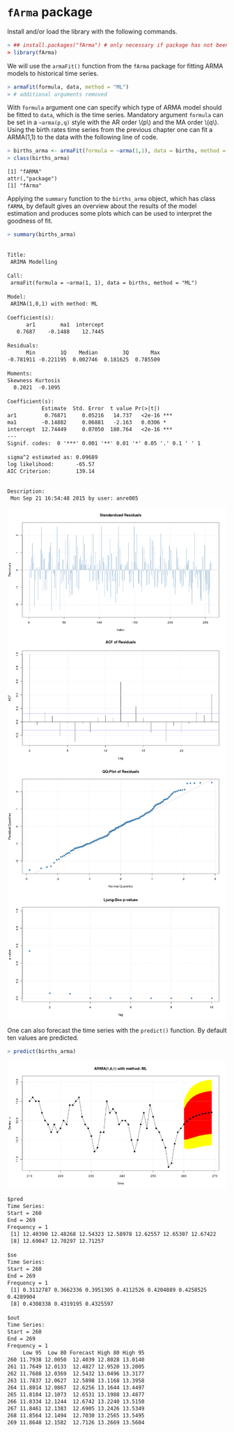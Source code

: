 

# `fArma` package

Install and/or load the library with the following commands.


```r
> ## install.packages("fArma") # only necessary if package has not been installed yet
> library(fArma)
```

We will use the `armaFit()` function from the `fArma` package for fitting ARMA models to historical time series.


```r
> armaFit(formula, data, method = "ML")
> # additional arguments removed
```

With `formula` argument one can specify which type of ARMA model should be fitted to `data`, which is the time series. 
Mandatory argument `formula` can be set in a `~arma(p,q)` style with the AR order \\(p\\) and the MA order \\(q\\).
Using the birth rates time series from the previous chapter one can fit a ARMA(1,1) to the data with the following line of code.

```r
> births_arma <- armaFit(formula = ~arma(1,1), data = births, method = "ML")
> class(births_arma)
```

```
[1] "fARMA"
attr(,"package")
[1] "fArma"
```

Applying the `summary` function to the `births_arma` object, which has class `fARMA`, by default gives an overview about the results
of the model estimation and produces some plots which can be used to interpret the goodness of fit.


```r
> summary(births_arma)
```

```

Title:
 ARIMA Modelling 

Call:
 armaFit(formula = ~arma(1, 1), data = births, method = "ML")

Model:
 ARIMA(1,0,1) with method: ML

Coefficient(s):
      ar1        ma1  intercept  
   0.7687    -0.1488    12.7445  

Residuals:
      Min        1Q    Median        3Q       Max 
-0.781911 -0.221195  0.002746  0.181625  0.785509 

Moments: 
Skewness Kurtosis 
  0.2021  -0.1095 

Coefficient(s):
           Estimate  Std. Error  t value Pr(>|t|)    
ar1         0.76871     0.05216   14.737   <2e-16 ***
ma1        -0.14882     0.06881   -2.163   0.0306 *  
intercept  12.74449     0.07050  180.764   <2e-16 ***
---
Signif. codes:  0 '***' 0.001 '**' 0.01 '*' 0.05 '.' 0.1 ' ' 1

sigma^2 estimated as: 0.09689
log likelihood:       -65.57
AIC Criterion:        139.14
```

```

Description:
 Mon Sep 21 16:54:48 2015 by user: anre005 
```

<img src="figure/birthsarma_sum-1.png" title="plot of chunk birthsarma_sum" alt="plot of chunk birthsarma_sum" style="display: block; margin: auto;" /><img src="figure/birthsarma_sum-2.png" title="plot of chunk birthsarma_sum" alt="plot of chunk birthsarma_sum" style="display: block; margin: auto;" /><img src="figure/birthsarma_sum-3.png" title="plot of chunk birthsarma_sum" alt="plot of chunk birthsarma_sum" style="display: block; margin: auto;" /><img src="figure/birthsarma_sum-4.png" title="plot of chunk birthsarma_sum" alt="plot of chunk birthsarma_sum" style="display: block; margin: auto;" />


One can also forecast the time series with the `predict()` function. By default ten values are predicted.


```r
> predict(births_arma)
```

<img src="figure/predictfun-1.png" title="plot of chunk predictfun" alt="plot of chunk predictfun" style="display: block; margin: auto;" />

```
$pred
Time Series:
Start = 260 
End = 269 
Frequency = 1 
 [1] 12.40390 12.48268 12.54323 12.58978 12.62557 12.65307 12.67422
 [8] 12.69047 12.70297 12.71257

$se
Time Series:
Start = 260 
End = 269 
Frequency = 1 
 [1] 0.3112787 0.3662336 0.3951305 0.4112526 0.4204889 0.4258525 0.4289904
 [8] 0.4308338 0.4319195 0.4325597

$out
Time Series:
Start = 260 
End = 269 
Frequency = 1 
     Low 95  Low 80 Forecast High 80 High 95
260 11.7938 12.0050  12.4039 12.8028 13.0140
261 11.7649 12.0133  12.4827 12.9520 13.2005
262 11.7688 12.0369  12.5432 13.0496 13.3177
263 11.7837 12.0627  12.5898 13.1168 13.3958
264 11.8014 12.0867  12.6256 13.1644 13.4497
265 11.8184 12.1073  12.6531 13.1988 13.4877
266 11.8334 12.1244  12.6742 13.2240 13.5150
267 11.8461 12.1383  12.6905 13.2426 13.5349
268 11.8564 12.1494  12.7030 13.2565 13.5495
269 11.8648 12.1582  12.7126 13.2669 13.5604
```
